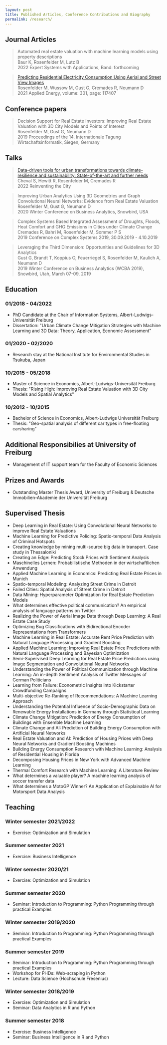 ```yaml
---
layout: post
title: Published Articles, Conference Contributions and Biography
permalink: /research/
---
```


## Journal Articles

> Automated real estate valuation with machine learning models using property descriptions <br> Baur K, Rosenfelder M, Lutz B <br> 2022 Expert Systems with Applications, Band: forthcoming

> [Predicting Residential Electricity Consumption Using Aerial and Street View Images](https://doi.org/10.1016/j.apenergy.2021.117407) <br> Rosenfelder M, Wussow M, Gust G, Cremades R, Neumann D <br> 2021 Applied Energy, volume: 301, page: 117407

## Conference papers

> Decision Support for Real Estate Investors: Improving Real Estate Valuation with 3D City Models and Points of Interest <br> Rosenfelder M, Gust G, Neumann D <br> 2019 Proceedings of the 14. Internationale Tagung Wirtschaftsinformatik, Siegen, Germany

## Talks

> [Data-driven tools for urban transformations towards climate-resilience and sustainability: State-of-the-art and further needs](https://reinventingthecity.dryfta.com/program-schedule/program/72/data-driven-tools-for-urban-transformations-towards-climate-resilience-and-sustainability-state-of-the-art-and-further-needs) <br> Cheval S, Hewitt R, Rosenfelder M, Cremades R <br> 2022 Reinventing the City

> Improving Urban Analytics Using 3D Geometries and Graph Convolutional Neural Networks: Evidence from Real Estate Valuation <br> Rosenfelder M, Gust G, Neumann D <br> 2020 Winter Conference on Business Analytics, Snowbird, USA

> Complex Systems Based Integrated Assessment of Droughts, Floods, Heat Comfort and GHG Emissions in Cities under Climate Change <br> Cremades R, Bahri M, Rosenfelder M, Sommer P S <br> 2019 Conference on Complex Systems 2019, 30.09.2019 - 4.10.2019

> Leveraging the Third Dimension: Opportunities and Guidelines for 3D Analytics <br> Gust G, Brandt T, Koppius O, Feuerriegel S, Rosenfelder M, Kaulich A, Neumann D <br> 2019 Winter Conference on Business Analytics (WCBA 2019), Snowbird, Utah, March 07-09, 2019

## Education

### 01/2018 - 04/2022

- PhD Candidate at the Chair of Information Systems, Albert-Ludwigs-Universität Freiburg
- Dissertation: "Urban Climate Change Mitigation Strategies with Machine Learning and 3D Data: Theory, Application, Economic Assessment"

### 01/2020 - 02/2020

- Research stay at the National Institute for Environmental Studies in Tsukuba, Japan

### 10/2015 - 05/2018

- Master of Science in Economics, Albert-Ludwigs-Universität Freiburg
- Thesis: "Rising High: Improving Real Estate Valuation with 3D City Models and Spatial Analytics"

### 10/2012 - 10/2015

- Bachelor of Science in Economics, Albert-Ludwigs Universität Freiburg
- Thesis: "Geo-spatial analysis of different car types in free-floating carsharing"

## Additional Responsibilies at University of Freiburg

- Management of IT support team for the Faculty of Economic Sciences

## Prizes and Awards

- Outstanding Master Thesis Award, University of Freiburg & Deutsche Immobilien-Akademie der Universität Freiburg

## Supervised Thesis

- Deep Learning in Real Estate: Using Convolutional Neural Networks to improve Real Estate Valuations
- Machine Learning for Predictive Policing: Spatio-temporal Data Analysis of Criminal Hotspots
- Creating knowledge by mining multi-source big data in transport. Case study in Thessaloniki
- Creating an Edge: Predicting Stock Prices with Sentiment Analysis
- Maschinelles Lernen: Probabilistische Methoden in der wirtschaftlichen Anwendung
- Applied Machine Learning in Economics: Predicting Real Estate Prices in Munich
- Spatio-temporal Modeling: Analyzing Street Crime in Detroit
- Failed Cities: Spatial Analysis of Street Crime in Detroit
- Data Mining: Hyperparameter Optimization for Real Estate Prediction Models
- What determines effective political communication? An empirical analysis of language patterns on Twitter
- Realizing the Power of Aerial Image Data through Deep Learning: A Real Estate Case Study
- Optimizing Bug Classifications with Bidirectional Encoder Representations from Transformers
- Machine Learning in Real Estate: Accurate Rent Price Prediction with Natural Language Processing and Gradient Boosting
- Applied Machine Learning: Improving Real Estate Price Predictions with Natural Language Processing and Bayesian Optimization
- Semi-Supervised Deep Learning for Real Estate Price Predictions using Image Segmentation and Convolutional Neural Networks
- Understanding the Power of Political Communication through Machine Learning: An in-depth Sentiment Analysis of Twitter Messages of German Politicians
- Learning from Failure: Econometric Insights into Kickstarter Crowdfunding Campaigns
- Multi-objective Re-Ranking of Recommendations: A Machine Learning Approach
- Understanding the Potential Influence of Socio-Demographic Data on Renewable Energy Installations in Germany through Statistical Learning
- Climate Change Mitigation: Prediction of Energy Consumption of Buildings with Ensemble Machine Learning
- Climate Change and AI: Prediction of Building Energy Consumption with Artificial Neural Networks
- Real Estate Valuation and AI: Prediction of Housing Prices with Deep Neural Networks and Gradient Boosting Machines
- Building Energy Consumption Research with Machine Learning: Analysis of Residential Housing in Florida
- Decomposing Housing Prices in New York with Advanced Machine Learning
- Thermal Comfort Research with Machine Learning: A Literature Review
- What determines a valuable player? A machine learning analysis of soccer transfer data
- What determines a MotoGP Winner? An Application of Explainable AI for Motorsport Data Analysis

## Teaching

### Winter semester 2021/2022

- Exercise: Optimization and Simulation

### Summer semester 2021

- Exercise: Business Intelligence

### Winter semester 2020/21

- Exercise: Optimization and Simulation

### Summer semester 2020

- Seminar: Introduction to Programming: Python Programming through practical Examples

### Winter semester 2019/2020

- Seminar: Introduction to Programming: Python Programming through practical Examples

### Summer semester 2019

- Seminar: Introduction to Programming: Python Programming through practical Examples
- Workshop for PHDs: Web-scraping in Python
- Lecture: Data Science (Hochschule Fresenius)

### Winter semester 2018/2019

- Exercise: Optimization and Simulation
- Seminar: Data Analytics in R and Python

### Summer semester 2018

- Exercise: Business Intelligence
- Seminar: Business Intelligence in R and Python
